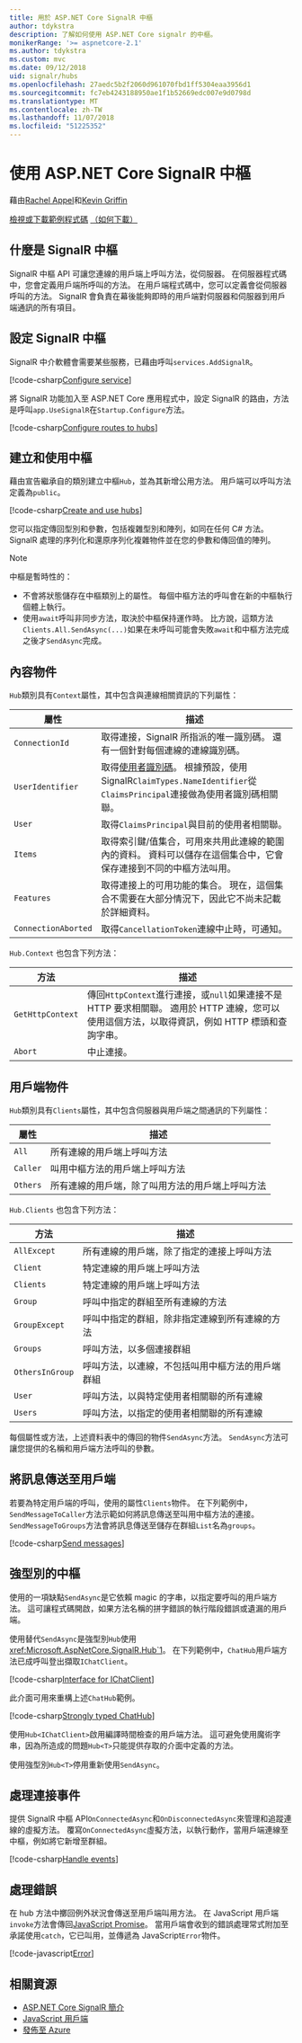```yaml
---
title: 用於 ASP.NET Core SignalR 中樞
author: tdykstra
description: 了解如何使用 ASP.NET Core signalr 的中樞。
monikerRange: '>= aspnetcore-2.1'
ms.author: tdykstra
ms.custom: mvc
ms.date: 09/12/2018
uid: signalr/hubs
ms.openlocfilehash: 27aedc5b2f2060d961070fbd1ff5304eaa3956d1
ms.sourcegitcommit: fc7eb4243188950ae1f1b52669edc007e9d0798d
ms.translationtype: MT
ms.contentlocale: zh-TW
ms.lasthandoff: 11/07/2018
ms.locfileid: "51225352"
---
```

# <a name="use-hubs-in-signalr-for-aspnet-core"></a>使用 ASP.NET Core SignalR 中樞

藉由[Rachel Appel](https://twitter.com/rachelappel)和[Kevin Griffin](https://twitter.com/1kevgriff)

[檢視或下載範例程式碼](https://github.com/aspnet/Docs/tree/master/aspnetcore/signalr/hubs/sample/ ) [（如何下載）](xref:index#how-to-download-a-sample)

## <a name="what-is-a-signalr-hub"></a>什麼是 SignalR 中樞

SignalR 中樞 API 可讓您連線的用戶端上呼叫方法，從伺服器。 在伺服器程式碼中，您會定義用戶端所呼叫的方法。 在用戶端程式碼中，您可以定義會從伺服器呼叫的方法。 SignalR 會負責在幕後能夠即時的用戶端對伺服器和伺服器到用戶端通訊的所有項目。

## <a name="configure-signalr-hubs"></a>設定 SignalR 中樞

SignalR 中介軟體會需要某些服務，已藉由呼叫`services.AddSignalR`。

[!code-csharp[Configure service](hubs/sample/startup.cs?range=38)]

將 SignalR 功能加入至 ASP.NET Core 應用程式中，設定 SignalR 的路由，方法是呼叫`app.UseSignalR`在`Startup.Configure`方法。

[!code-csharp[Configure routes to hubs](hubs/sample/startup.cs?range=57-60)]

## <a name="create-and-use-hubs"></a>建立和使用中樞

藉由宣告繼承自的類別建立中樞`Hub`，並為其新增公用方法。 用戶端可以呼叫方法定義為`public`。

[!code-csharp[Create and use hubs](hubs/sample/hubs/chathub.cs?range=8-37)]

您可以指定傳回型別和參數，包括複雜型別和陣列，如同在任何 C# 方法。 SignalR 處理的序列化和還原序列化複雜物件並在您的參數和傳回值的陣列。

> [!NOTE]
> 中樞是暫時性的：
> * 不會將狀態儲存在中樞類別上的屬性。 每個中樞方法的呼叫會在新的中樞執行個體上執行。  
> * 使用`await`呼叫非同步方法，取決於中樞保持運作時。 比方說，這類方法`Clients.All.SendAsync(...)`如果在未呼叫可能會失敗`await`和中樞方法完成之後才`SendAsync`完成。

## <a name="the-context-object"></a>內容物件

`Hub`類別具有`Context`屬性，其中包含與連線相關資訊的下列屬性：

| 屬性 | 描述 |
| ------ | ----------- |
| `ConnectionId` | 取得連接，SignalR 所指派的唯一識別碼。 還有一個針對每個連線的連線識別碼。|
| `UserIdentifier` | 取得[使用者識別碼](xref:signalr/groups)。 根據預設，使用 SignalR`ClaimTypes.NameIdentifier`從`ClaimsPrincipal`連接做為使用者識別碼相關聯。 |
| `User` | 取得`ClaimsPrincipal`與目前的使用者相關聯。 |
| `Items` | 取得索引鍵/值集合，可用來共用此連線的範圍內的資料。 資料可以儲存在這個集合中，它會保存連接到不同的中樞方法叫用。 |
| `Features` | 取得連接上的可用功能的集合。 現在，這個集合不需要在大部分情況下，因此它不尚未記載於詳細資料。 |
| `ConnectionAborted` | 取得`CancellationToken`連線中止時，可通知。 |

`Hub.Context` 也包含下列方法：

| 方法 | 描述 |
| ------ | ----------- |
| `GetHttpContext` | 傳回`HttpContext`進行連接，或`null`如果連接不是 HTTP 要求相關聯。 適用於 HTTP 連線，您可以使用這個方法，以取得資訊，例如 HTTP 標頭和查詢字串。 |
| `Abort` | 中止連接。 |

## <a name="the-clients-object"></a>用戶端物件

`Hub`類別具有`Clients`屬性，其中包含伺服器與用戶端之間通訊的下列屬性：

| 屬性 | 描述 |
| ------ | ----------- |
| `All` | 所有連線的用戶端上呼叫方法 |
| `Caller` | 叫用中樞方法的用戶端上呼叫方法 |
| `Others` | 所有連線的用戶端，除了叫用方法的用戶端上呼叫方法 |


`Hub.Clients` 也包含下列方法：

| 方法 | 描述 |
| ------ | ----------- |
| `AllExcept` | 所有連線的用戶端，除了指定的連接上呼叫方法 |
| `Client` | 特定連線的用戶端上呼叫方法 |
| `Clients` | 特定連線的用戶端上呼叫方法 |
| `Group` | 呼叫中指定的群組至所有連線的方法  |
| `GroupExcept` | 呼叫中指定的群組，除非指定連線到所有連線的方法 |
| `Groups` | 呼叫方法，以多個連接群組  |
| `OthersInGroup` | 呼叫方法，以連線，不包括叫用中樞方法的用戶端群組  |
| `User` | 呼叫方法，以與特定使用者相關聯的所有連線 |
| `Users` | 呼叫方法，以指定的使用者相關聯的所有連線 |

每個屬性或方法，上述資料表中的傳回的物件`SendAsync`方法。 `SendAsync`方法可讓您提供的名稱和用戶端方法呼叫的參數。

## <a name="send-messages-to-clients"></a>將訊息傳送至用戶端

若要為特定用戶端的呼叫，使用的屬性`Clients`物件。 在下列範例中，`SendMessageToCaller`方法示範如何將訊息傳送至叫用中樞方法的連接。 `SendMessageToGroups`方法會將訊息傳送至儲存在群組`List`名為`groups`。

[!code-csharp[Send messages](hubs/sample/hubs/chathub.cs?range=15-24)]

## <a name="strongly-typed-hubs"></a>強型別的中樞

使用的一項缺點`SendAsync`是它依賴 magic 的字串，以指定要呼叫的用戶端方法。 這可讓程式碼開啟，如果方法名稱的拼字錯誤的執行階段錯誤或遺漏的用戶端。

使用替代`SendAsync`是強型別`Hub`使用<xref:Microsoft.AspNetCore.SignalR.Hub`1>。 在下列範例中，`ChatHub`用戶端方法已成呼叫登出擷取`IChatClient`。  

[!code-csharp[Interface for IChatClient](hubs/sample/hubs/ichatclient.cs?name=snippet_IChatClient)]

此介面可用來重構上述`ChatHub`範例。

[!code-csharp[Strongly typed ChatHub](hubs/sample/hubs/StronglyTypedChatHub.cs?range=8-18,36)]

使用`Hub<IChatClient>`啟用編譯時間檢查的用戶端方法。 這可避免使用魔術字串，因為所造成的問題`Hub<T>`只能提供存取的介面中定義的方法。

使用強型別`Hub<T>`停用重新使用`SendAsync`。

## <a name="handle-events-for-a-connection"></a>處理連接事件

提供 SignalR 中樞 API`OnConnectedAsync`和`OnDisconnectedAsync`來管理和追蹤連線的虛擬方法。 覆寫`OnConnectedAsync`虛擬方法，以執行動作，當用戶端連線至中樞，例如將它新增至群組。

[!code-csharp[Handle events](hubs/sample/hubs/chathub.cs?range=26-36)]

## <a name="handle-errors"></a>處理錯誤

在 hub 方法中擲回例外狀況會傳送至用戶端叫用方法。 在 JavaScript 用戶端`invoke`方法會傳回[JavaScript Promise](https://developer.mozilla.org/docs/Web/JavaScript/Guide/Using_promises)。 當用戶端會收到的錯誤處理常式附加至承諾使用`catch`，它已叫用，並傳遞為 JavaScript`Error`物件。

[!code-javascript[Error](hubs/sample/wwwroot/js/chat.js?range=23)]

## <a name="related-resources"></a>相關資源

* [ASP.NET Core SignalR 簡介](xref:signalr/introduction)
* [JavaScript 用戶端](xref:signalr/javascript-client)
* [發佈至 Azure](xref:signalr/publish-to-azure-web-app)
